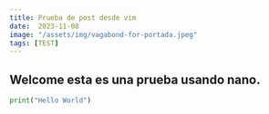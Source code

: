 ```yaml
---
title: Prueba de post desde vim 
date:  2023-11-08
image: "/assets/img/vagabond-for-portada.jpeg"
tags: [TEST]
---
```

## Welcome esta es una prueba usando nano.

```python
print("Hello World")
```
